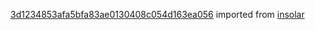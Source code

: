[3d1234853afa5bfa83ae0130408c054d163ea056](https://github.com/insolar/insolar/commit/3d1234853afa5bfa83ae0130408c054d163ea056) imported from [insolar](https://github.com/insolar/insolar)
